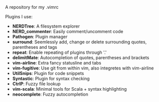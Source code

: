 A repository for my .vimrc

Plugins I use:
 * **NERDTree**: A filesystem explorer
 * **NERD\_commenter**: Easily comment/uncomment code
 * **Pathogen**: Plugin manager
 * **surround**: Seemlessly add, change or delete surrounding quotes, parentheses and tags
 * **repeat**: Enable repeating of plugins through '.'
 * **delimitMate**: Autocompletion of quotes, parentheses and brackets
 * **vim-airline**: Extra fancy statusline and tabs
 * **vim-fugitive**: Use git from within vim, also integretes with vim-airline
 * **UtilSnips**: Plugin for code snippets
 * **Syntastic**: Plugin for syntax checking
 * **CtrlP**: Fuzzy file lookup
 * **vim-scala**: Minimal tools for Scala + syntax highlighting
 * **neocomplete**: Fuzzy autocompletion
